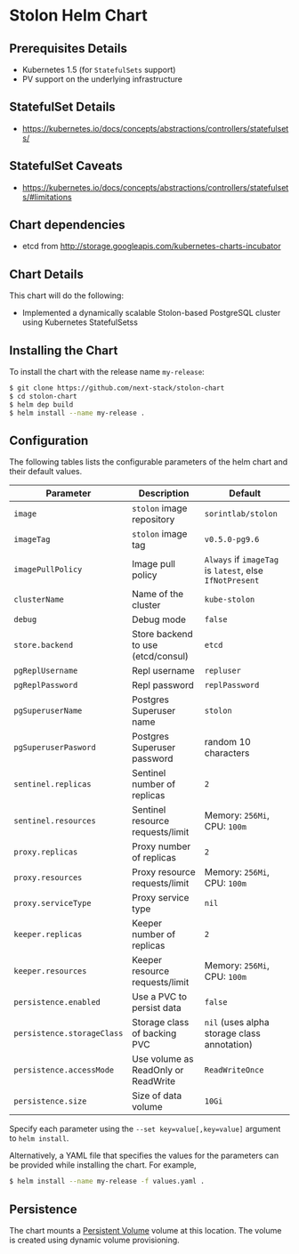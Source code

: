 # Stolon Helm Chart

## Prerequisites Details
* Kubernetes 1.5 (for `StatefulSets` support)
* PV support on the underlying infrastructure

## StatefulSet Details
* https://kubernetes.io/docs/concepts/abstractions/controllers/statefulsets/

## StatefulSet Caveats
* https://kubernetes.io/docs/concepts/abstractions/controllers/statefulsets/#limitations


## Chart dependencies
* etcd from http://storage.googleapis.com/kubernetes-charts-incubator


## Chart Details
This chart will do the following:

* Implemented a dynamically scalable Stolon-based PostgreSQL cluster using Kubernetes StatefulSetss

## Installing the Chart

To install the chart with the release name `my-release`:

```bash
$ git clone https://github.com/next-stack/stolon-chart
$ cd stolon-chart
$ helm dep build
$ helm install --name my-release .
```

## Configuration

The following tables lists the configurable parameters of the helm chart and their default values.

| Parameter                  | Description                                | Default                                                    |
| -----------------------    | ----------------------------------         | ---------------------------------------------------------- |
| `image`                    | `stolon` image repository                  | `sorintlab/stolon`                                         |
| `imageTag`                 | `stolon` image tag                         | `v0.5.0-pg9.6`                                             |
| `imagePullPolicy`          | Image pull policy                          | `Always` if `imageTag` is `latest`, else `IfNotPresent`    |
| `clusterName`              | Name of the cluster                        | `kube-stolon`                                              |
| `debug`                    | Debug mode                                 | `false`                                                    |
| `store.backend`            | Store backend to use (etcd/consul)         | `etcd`                                                     |
| `pgReplUsername`           | Repl username                              | `repluser`                                                 |
| `pgReplPassword`           | Repl password                              | `replPassword`                                             |
| `pgSuperuserName`          | Postgres Superuser name                    | `stolon`                                                   |
| `pgSuperuserPasword`       | Postgres Superuser password                | random 10 characters                                       |
| `sentinel.replicas`        | Sentinel number of replicas                | `2`                                                        |
| `sentinel.resources`       | Sentinel resource requests/limit           | Memory: `256Mi`, CPU: `100m`                               |
| `proxy.replicas`           | Proxy number of replicas                   | `2`                                                        |
| `proxy.resources`          | Proxy resource requests/limit              | Memory: `256Mi`, CPU: `100m`                               |
| `proxy.serviceType`        | Proxy service type                         | `nil`                                                        |
| `keeper.replicas`          | Keeper number of replicas                  | `2`                                                        |
| `keeper.resources`         | Keeper resource requests/limit             | Memory: `256Mi`, CPU: `100m`                               |
| `persistence.enabled`      | Use a PVC to persist data                  | `false`                                                     |
| `persistence.storageClass` | Storage class of backing PVC               | `nil` (uses alpha storage class annotation)                |
| `persistence.accessMode`   | Use volume as ReadOnly or ReadWrite        | `ReadWriteOnce`                                            |
| `persistence.size`         | Size of data volume                        | `10Gi`                                                      |

Specify each parameter using the `--set key=value[,key=value]` argument to `helm install`.

Alternatively, a YAML file that specifies the values for the parameters can be provided while installing the chart. For example,

```bash
$ helm install --name my-release -f values.yaml .
```

## Persistence

The chart mounts a [Persistent Volume](http://kubernetes.io/docs/user-guide/persistent-volumes/) volume at this location. The volume is created using dynamic volume provisioning.